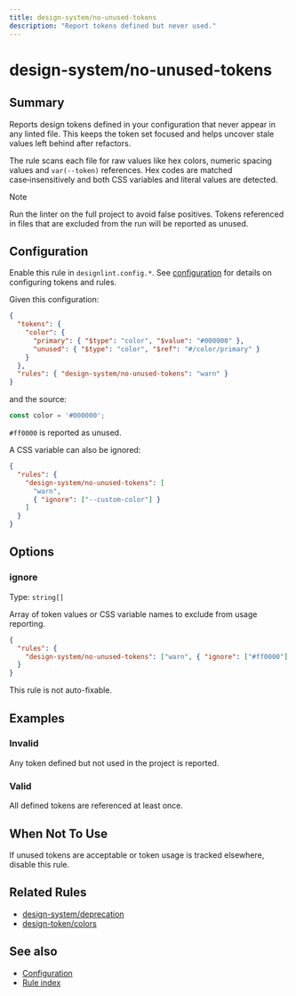 ```yaml
---
title: design-system/no-unused-tokens
description: "Report tokens defined but never used."
---
```


# design-system/no-unused-tokens

## Summary
Reports design tokens defined in your configuration that never appear in any linted file. This keeps the token set focused and helps uncover stale values left behind after refactors.

The rule scans each file for raw values like hex colors, numeric spacing values and `var(--token)` references. Hex codes are matched case‑insensitively and both CSS variables and literal values are detected.

> [!NOTE]
> Run the linter on the full project to avoid false positives. Tokens referenced in files that are excluded from the run will be reported as unused.

## Configuration
Enable this rule in `designlint.config.*`. See [configuration](../../configuration.md) for details on configuring tokens and rules.

Given this configuration:

```json
{
  "tokens": {
    "color": {
      "primary": { "$type": "color", "$value": "#000000" },
      "unused": { "$type": "color", "$ref": "#/color/primary" }
    }
  },
  "rules": { "design-system/no-unused-tokens": "warn" }
}
```

and the source:

```ts
const color = '#000000';
```

`#ff0000` is reported as unused.

A CSS variable can also be ignored:

```json
{
  "rules": {
    "design-system/no-unused-tokens": [
      "warn",
      { "ignore": ["--custom-color"] }
    ]
  }
}
```

## Options

### ignore
Type: `string[]`

Array of token values or CSS variable names to exclude from usage reporting.

```json
{
  "rules": {
    "design-system/no-unused-tokens": ["warn", { "ignore": ["#ff0000"] }]
  }
}
```

This rule is not auto-fixable.

## Examples

### Invalid

Any token defined but not used in the project is reported.

### Valid

All defined tokens are referenced at least once.

## When Not To Use
If unused tokens are acceptable or token usage is tracked elsewhere, disable this rule.

## Related Rules
- [design-system/deprecation](./deprecation.md)
- [design-token/colors](../design-token/colors.md)

## See also
- [Configuration](../../configuration.md)
- [Rule index](../index.md)
